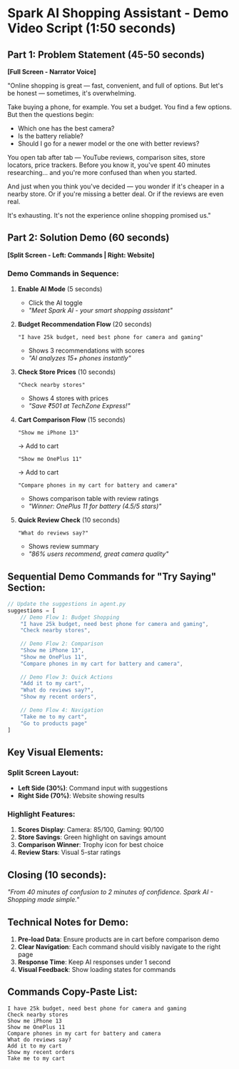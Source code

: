 # Spark AI Shopping Assistant - Demo Video Script (1:50 seconds)

## Part 1: Problem Statement (45-50 seconds)
**[Full Screen - Narrator Voice]**

"Online shopping is great — fast, convenient, and full of options. But let's be honest — sometimes, it's overwhelming.

Take buying a phone, for example. You set a budget. You find a few options. But then the questions begin:
- Which one has the best camera?
- Is the battery reliable?
- Should I go for a newer model or the one with better reviews?

You open tab after tab — YouTube reviews, comparison sites, store locators, price trackers.
Before you know it, you've spent 40 minutes researching… and you're more confused than when you started.

And just when you think you've decided — you wonder if it's cheaper in a nearby store.
Or if you're missing a better deal.
Or if the reviews are even real.

It's exhausting. It's not the experience online shopping promised us."

## Part 2: Solution Demo (60 seconds)
**[Split Screen - Left: Commands | Right: Website]**

### Demo Commands in Sequence:

1. **Enable AI Mode** (5 seconds)
   - Click the AI toggle
   - *"Meet Spark AI - your smart shopping assistant"*

2. **Budget Recommendation Flow** (20 seconds)
   ```
   "I have 25k budget, need best phone for camera and gaming"
   ```
   - Shows 3 recommendations with scores
   - *"AI analyzes 15+ phones instantly"*

3. **Check Store Prices** (10 seconds)
   ```
   "Check nearby stores"
   ```
   - Shows 4 stores with prices
   - *"Save ₹501 at TechZone Express!"*

4. **Cart Comparison Flow** (15 seconds)
   ```
   "Show me iPhone 13"
   ```
   → Add to cart
   ```
   "Show me OnePlus 11"
   ```
   → Add to cart
   ```
   "Compare phones in my cart for battery and camera"
   ```
   - Shows comparison table with review ratings
   - *"Winner: OnePlus 11 for battery (4.5/5 stars)"*

5. **Quick Review Check** (10 seconds)
   ```
   "What do reviews say?"
   ```
   - Shows review summary
   - *"86% users recommend, great camera quality"*

## Sequential Demo Commands for "Try Saying" Section:

```javascript
// Update the suggestions in agent.py
suggestions = [
    // Demo Flow 1: Budget Shopping
    "I have 25k budget, need best phone for camera and gaming",
    "Check nearby stores",
    
    // Demo Flow 2: Comparison
    "Show me iPhone 13",
    "Show me OnePlus 11", 
    "Compare phones in my cart for battery and camera",
    
    // Demo Flow 3: Quick Actions
    "Add it to my cart",
    "What do reviews say?",
    "Show my recent orders",
    
    // Demo Flow 4: Navigation
    "Take me to my cart",
    "Go to products page"
]
```

## Key Visual Elements:

### Split Screen Layout:
- **Left Side (30%)**: Command input with suggestions
- **Right Side (70%)**: Website showing results

### Highlight Features:
1. **Scores Display**: Camera: 85/100, Gaming: 90/100
2. **Store Savings**: Green highlight on savings amount
3. **Comparison Winner**: Trophy icon for best choice
4. **Review Stars**: Visual 5-star ratings

## Closing (10 seconds):
*"From 40 minutes of confusion to 2 minutes of confidence. Spark AI - Shopping made simple."*

## Technical Notes for Demo:

1. **Pre-load Data**: Ensure products are in cart before comparison demo
2. **Clear Navigation**: Each command should visibly navigate to the right page
3. **Response Time**: Keep AI responses under 1 second
4. **Visual Feedback**: Show loading states for commands

## Commands Copy-Paste List:

```
I have 25k budget, need best phone for camera and gaming
Check nearby stores
Show me iPhone 13
Show me OnePlus 11
Compare phones in my cart for battery and camera
What do reviews say?
Add it to my cart
Show my recent orders
Take me to my cart
```